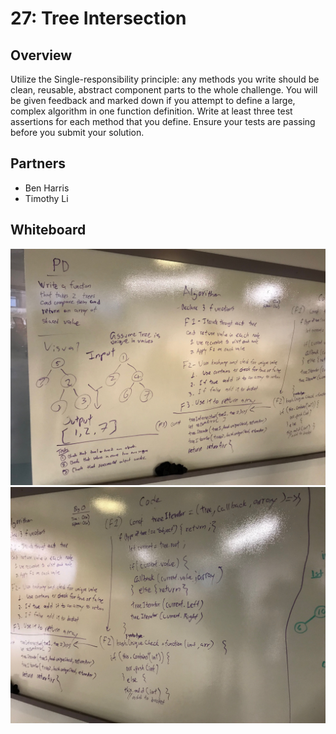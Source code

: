 # 27: Tree Intersection
## Overview
Utilize the Single-responsibility principle: any methods you write should be clean, reusable, abstract component parts to the whole challenge. You will be given feedback and marked down if you attempt to define a large, complex algorithm in one function definition. Write at least three test assertions for each method that you define. Ensure your tests are passing before you submit your solution.

## Partners
* Ben Harris
* Timothy Li

## Whiteboard
![whiteboard1](./images/whiteboard1.jpg)
![whiteboard2](./images/whiteboard2.jpg)